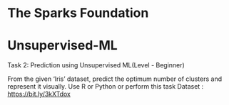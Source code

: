 # The Sparks Foundation

# Unsupervised-ML
Task 2: Prediction using Unsupervised ML(Level - Beginner)

From the given ‘Iris’ dataset, predict the optimum number of clusters 
and represent it visually. 
Use R or Python or perform this task
Dataset : https://bit.ly/3kXTdox
